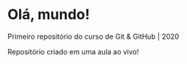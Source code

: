 # Olá, mundo!
 Primeiro repositório do curso de Git & GitHub | 2020

Repositório criado em uma aula ao vivo!